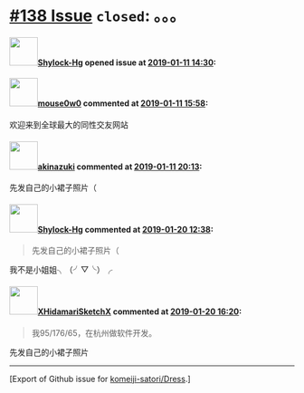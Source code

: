 # [\#138 Issue](https://github.com/komeiji-satori/Dress/issues/138) `closed`: 。。。

#### <img src="https://avatars.githubusercontent.com/u/33566796?u=c4be4f1d89e55b8933b325ca4d306b2de43400a3&v=4" width="50">[Shylock-Hg](https://github.com/Shylock-Hg) opened issue at [2019-01-11 14:30](https://github.com/komeiji-satori/Dress/issues/138):



#### <img src="https://avatars.githubusercontent.com/u/13087252?u=e80cf2768582073bb2e17ddd5c21dfdcf003f151&v=4" width="50">[mouse0w0](https://github.com/mouse0w0) commented at [2019-01-11 15:58](https://github.com/komeiji-satori/Dress/issues/138#issuecomment-453564193):

欢迎来到全球最大的同性交友网站

#### <img src="https://avatars.githubusercontent.com/u/43605695?u=28744b8d5b4760b4dd456ee25b64ba798d97eef2&v=4" width="50">[akinazuki](https://github.com/akinazuki) commented at [2019-01-11 20:13](https://github.com/komeiji-satori/Dress/issues/138#issuecomment-453643265):

先发自己的小裙子照片（

#### <img src="https://avatars.githubusercontent.com/u/33566796?u=c4be4f1d89e55b8933b325ca4d306b2de43400a3&v=4" width="50">[Shylock-Hg](https://github.com/Shylock-Hg) commented at [2019-01-20 12:38](https://github.com/komeiji-satori/Dress/issues/138#issuecomment-455863095):

> 先发自己的小裙子照片（

我不是小姐姐╮（╯▽╰）╭

#### <img src="https://avatars.githubusercontent.com/u/8938317?u=a6af6ffa81a40c2bcaf7880c2b4573b6052a1336&v=4" width="50">[XHidamariSketchX](https://github.com/XHidamariSketchX) commented at [2019-01-20 16:20](https://github.com/komeiji-satori/Dress/issues/138#issuecomment-455879929):

> 我95/176/65，在杭州做软件开发。

先发自己的小裙子照片


-------------------------------------------------------------------------------



[Export of Github issue for [komeiji-satori/Dress](https://github.com/komeiji-satori/Dress).]
